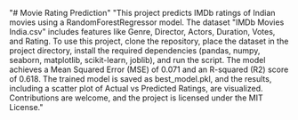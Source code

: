 "# Movie Rating Prediction" 
"This project predicts IMDb ratings of Indian movies using a RandomForestRegressor model. The dataset "IMDb Movies India.csv" includes features like Genre, Director, Actors, Duration, Votes, and Rating. To use this project, clone the repository, place the dataset in the project directory, install the required dependencies (pandas, numpy, seaborn, matplotlib, scikit-learn, joblib), and run the script. The model achieves a Mean Squared Error (MSE) of 0.071 and an R-squared (R2) score of 0.618. The trained model is saved as best_model.pkl, and the results, including a scatter plot of Actual vs Predicted Ratings, are visualized. Contributions are welcome, and the project is licensed under the MIT License." 
